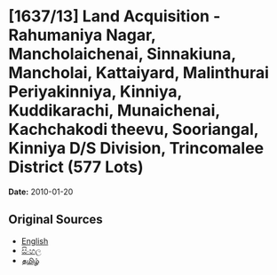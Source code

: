 # [1637/13] Land Acquisition - Rahumaniya Nagar, Mancholaichenai, Sinnakiuna, Mancholai, Kattaiyard, Malinthurai Periyakinniya, Kinniya, Kuddikarachi, Munaichenai, Kachchakodi theevu, Sooriangal, Kinniya D/S Division, Trincomalee District (577 Lots)

**Date:** 2010-01-20

## Original Sources

- [English](https://documents.gov.lk/view/extra-gazettes/2010/1/1637-13_E.pdf)
- [සිංහල](https://documents.gov.lk/view/extra-gazettes/2010/1/1637-13_S.pdf)
- [தமிழ்](https://documents.gov.lk/view/extra-gazettes/2010/1/1637-13_T.pdf)
